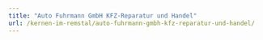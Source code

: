 ```yaml
---
title: "Auto Fuhrmann GmbH KFZ-Reparatur und Handel"
url: /kernen-im-remstal/auto-fuhrmann-gmbh-kfz-reparatur-und-handel/
---
```

